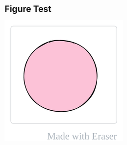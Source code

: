 # Figure Test
![RedCircle](/.eraser/Z7xAQrZfOeC0PwhKyfu4___xEhG0TD5YhSJQv60KschTbKNDjLW___---figure---9v71t613eTXkC2sNelYTlQ.svg "RedCircle")



<!--- Eraser file: http://localhost:3001/workspace/Z7xAQrZfOeC0PwhKyfu4 --->